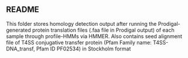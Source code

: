 ## README

This folder stores homology detection output after running the Prodigal-generated protein translation files (.faa file in Prodigal output) of each sample through profile-HMMs via HMMER.
Also contains seed alignment file of T4SS conjugative transfer protein (Pfam Family name: T4SS-DNA_transf, Pfam ID PF02534) in Stockholm format
